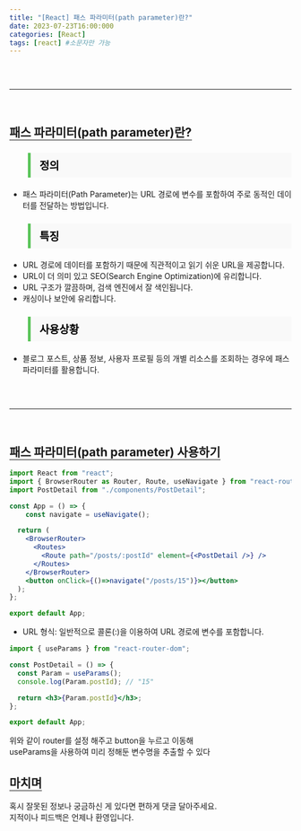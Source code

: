 ```yaml
---
title: "[React] 패스 파라미터(path parameter)란?"
date: 2023-07-23T16:00:000
categories: [React]
tags: [react] #소문자만 가능
---
```


<style type="text/css">
    hr{
        margin: 60px 0;
    }
    blockquote{
        font-size:1.2rem;
        background: #f9f9f9;
        color:black; 
        padding: 0.5rem 1rem; 
        border-left: 5px solid #5cc55b;
    }
    blockquote>h3{
        margin:0;
    }
</style>

---

## <b style="border-bottom:2px solid gray" class="h2">패스 파라미터(path parameter)란?</b>

<h3><blockquote>정의
</blockquote></h3>

- 패스 파라미터(Path Parameter)는 URL 경로에 변수를 포함하여 주로 동적인 데이터를 전달하는 방법입니다.

<h3><blockquote>특징
</blockquote></h3>

- URL 경로에 데이터를 포함하기 때문에 직관적이고 읽기 쉬운 URL을 제공합니다.
- URL이 더 의미 있고 SEO(Search Engine Optimization)에 유리합니다.
- URL 구조가 깔끔하며, 검색 엔진에서 잘 색인됩니다.
- 캐싱이나 보안에 유리합니다.

<h3><blockquote>사용상황
</blockquote></h3>

- 블로그 포스트, 상품 정보, 사용자 프로필 등의 개별 리소스를 조회하는 경우에 패스 파라미터를 활용합니다.

---

## <b style="border-bottom:2px solid gray" class="h2">패스 파라미터(path parameter) 사용하기</b>

```jsx
import React from "react";
import { BrowserRouter as Router, Route, useNavigate } from "react-router-dom";
import PostDetail from "./components/PostDetail";

const App = () => {
    const navigate = useNavigate();

  return (
    <BrowserRouter>
      <Routes>
        <Route path="/posts/:postId" element={<PostDetail />} />
      </Routes>
    </BrowserRouter>
    <button onClick={()=>navigate("/posts/15")}></button>
  );
};

export default App;
```

- URL 형식: 일반적으로 콜론(:)을 이용하여 URL 경로에 변수를 포함합니다.
  <br/>

```jsx
import { useParams } from "react-router-dom";

const PostDetail = () => {
  const Param = useParams();
  console.log(Param.postId); // "15"

  return <h3>{Param.postId}</h3>;
};

export default App;
```

위와 같이 router를 설정 해주고 button을 누르고 이동해<br/> useParams을 사용하여 미리 정해둔 변수명을 추출할 수 있다

## <b style="border-bottom:2px solid gray"><b>마치며</b></b>

<P>혹시 잘못된 정보나 궁금하신 게 있다면 편하게 댓글 달아주세요.<br/>
지적이나 피드백은 언제나 환영입니다.</p>
